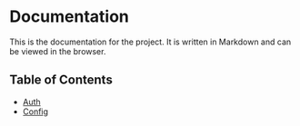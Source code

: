 # Documentation

This is the documentation for the project. It is written in Markdown and can be viewed in the browser.

## Table of Contents

- [Auth](./auth.md)
- [Config](./config.md)
